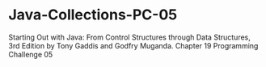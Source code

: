 # Java-Collections-PC-05
Starting Out with Java: From Control Structures through Data Structures, 3rd Edition by Tony Gaddis and Godfry Muganda.  Chapter 19 Programming Challenge 05
